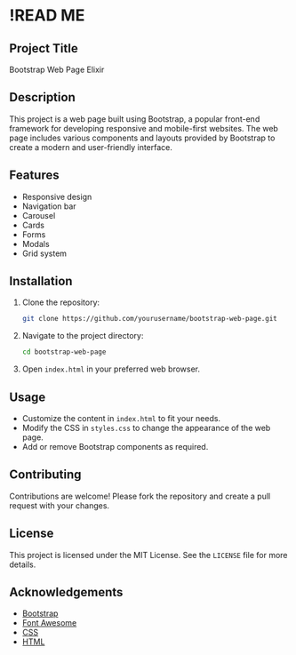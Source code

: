 # **!READ ME**

## Project Title

Bootstrap Web Page Elixir

## Description

This project is a web page built using Bootstrap, a popular front-end framework for developing responsive and mobile-first websites. The web page includes various components and layouts provided by Bootstrap to create a modern and user-friendly interface.

## Features

- Responsive design
- Navigation bar
- Carousel
- Cards
- Forms
- Modals
- Grid system

## Installation

1. Clone the repository:
    ```bash
    git clone https://github.com/yourusername/bootstrap-web-page.git
    ```
2. Navigate to the project directory:
    ```bash
    cd bootstrap-web-page
    ```
3. Open `index.html` in your preferred web browser.

## Usage

- Customize the content in `index.html` to fit your needs.
- Modify the CSS in `styles.css` to change the appearance of the web page.
- Add or remove Bootstrap components as required.

## Contributing

Contributions are welcome! Please fork the repository and create a pull request with your changes.

## License

This project is licensed under the MIT License. See the `LICENSE` file for more details.

## Acknowledgements

- [Bootstrap](https://getbootstrap.com/)
- [Font Awesome](https://fontawesome.com/)
- [CSS](https://lenguajecss.com/)
- [HTML](https://lenguajehtml.com/)
